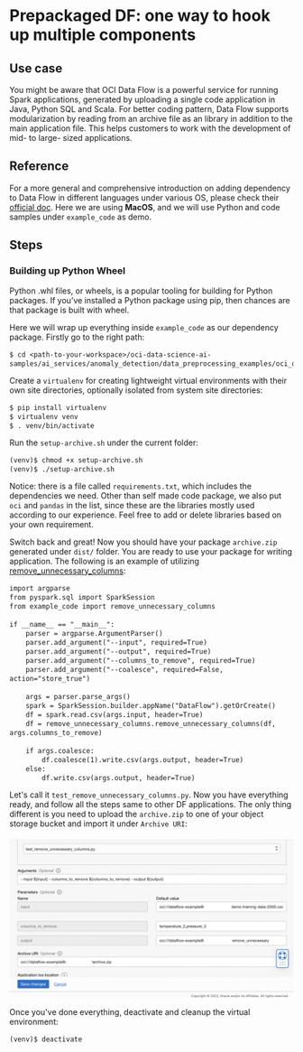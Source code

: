 # Prepackaged DF: one way to hook up multiple components

## Use case
You might be aware that OCI Data Flow is a powerful service for running Spark applications, generated by uploading a single code application in Java, Python SQL and Scala. For better coding pattern, Data Flow supports modularization by reading from an archive file as an library in addition to the main application file. This helps customers to work with the development of mid- to large- sized applications.

## Reference
For a more general and comprehensive introduction on adding dependency to Data Flow in different languages under various OS, please check their [official doc](https://docs.oracle.com/en-us/iaas/data-flow/using/third-party-libraries.htm#example-requirements-packages). Here we are using **MacOS**, and we will use Python and code samples under `example_code` as demo.

## Steps
### Building up Python Wheel
Python .whl files, or wheels, is a popular tooling for building for Python packages. If you’ve installed a Python package using pip, then chances are that package is built with wheel.

Here we will wrap up everything inside `example_code` as our dependency package. Firstly go to the right path:
```
$ cd <path-to-your-workspace>/oci-data-science-ai-samples/ai_services/anomaly_detection/data_preprocessing_examples/oci_data_flow_based_examples
```

Create a `virtualenv` for creating lightweight virtual environments with their own site directories, optionally isolated from system site directories:
```
$ pip install virtualenv
$ virtualenv venv
$ . venv/bin/activate
```

Run the `setup-archive.sh` under the current folder:
```
(venv)$ chmod +x setup-archive.sh
(venv)$ ./setup-archive.sh
```

Notice: there is a file called `requirements.txt`, which includes the dependencies we need. Other than self made code package, we also put `oci` and `pandas` in the list, since these are the libraries mostly used according to our experience. Feel free to add or delete libraries based on your own requirement.  

Switch back and great! Now you should have your package `archive.zip` generated under `dist/` folder. You are ready to use your package for writing application. The following is an example of utilizing [remove_unnecessary_columns](./example_code/remove_unnecessary_columns.py):
```
import argparse
from pyspark.sql import SparkSession
from example_code import remove_unnecessary_columns

if __name__ == "__main__":
    parser = argparse.ArgumentParser()
    parser.add_argument("--input", required=True)
    parser.add_argument("--output", required=True)
    parser.add_argument("--columns_to_remove", required=True)
    parser.add_argument("--coalesce", required=False, action="store_true")

    args = parser.parse_args()
    spark = SparkSession.builder.appName("DataFlow").getOrCreate()
    df = spark.read.csv(args.input, header=True)
    df = remove_unnecessary_columns.remove_unnecessary_columns(df, args.columns_to_remove)

    if args.coalesce:
        df.coalesce(1).write.csv(args.output, header=True)
    else:
        df.write.csv(args.output, header=True)
```
Let's call it `test_remove_unnecessary_columns.py`. Now you have everything ready, and follow all the steps same to other DF applications. The only thing different is you need to upload the `archive.zip` to one of your object storage bucket and import it under `Archive URI`:

![](./utils/prepackaged.png)

Once you've done everything, deactivate and cleanup the virtual environment:
```
(venv)$ deactivate
```